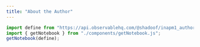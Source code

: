 ```yaml
---
title: "About the Author"
---
```

```js
import define from "https://api.observablehq.com/@shadoof/inapm1_authorbio.js?v=3";
import { getNotebook } from "./components/getNotebook.js";
getNotebook(define);
```
<div id="notebook"></div>